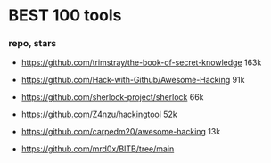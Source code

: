 # BEST 100 tools

### repo, stars
- https://github.com/trimstray/the-book-of-secret-knowledge     163k 
- https://github.com/Hack-with-Github/Awesome-Hacking           91k
- https://github.com/sherlock-project/sherlock                  66k
- https://github.com/Z4nzu/hackingtool                          52k 
- https://github.com/carpedm20/awesome-hacking                  13k


- https://github.com/mrd0x/BITB/tree/main